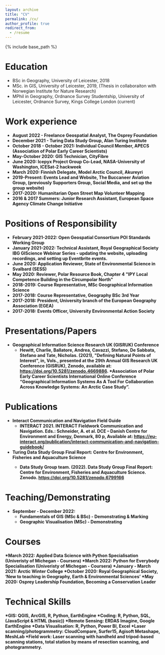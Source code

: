 ```yaml
---
layout: archive
title: "CV"
permalink: /cv/
author_profile: true
redirect_from:
  - /resume
---
```


{% include base_path %}

Education
======
* BSc in Geography, University of Leicester, 2018
* MSc. in GIS, University of Leicester, 2019, (Thesis in collaboraiton with Norwegian Institute for Nature Research)
* MPhil in Geography, Ordnance Survey Studentship, University of Leicester, Ordnance Survey, Kings College London (current)

Work experience
======
* <b>August 2022 - Freelance Geospatial Analyst, The Osprey Foundation
* <b>December 2021 - Turing Data Study Group, Alan Turing Institute
* <b>October 2018 - October 2021:</b> Individual Council Member, APECS (Association of Polar Early Career Scientists) 
* <b>May-October 2020:</b> GIS Technician, CityFibre
* <b>June 2020:</b> Icepyx Project Group Co-Lead, NASA-University of Washington, ICESat-2 hackweek
* <b>March 2020:</b> Finnish Delegate, Model Arctic Council, Akureyri
* <b>2019-Present:</b> Events Lead and Website, The Buccaneer Aviation Group, (previously Supporters Group, Social Media, and set up the group website) 
* <b>2017-2020:</b> Humanitarian Open Street Map Volunteer Mapping
* <b>2016 & 2017 Summers:</b> Junior Research Assistant, European Space Agency Climate Change Initiative

Positions of Responsibility
======
* <b>February 2021-2022:</b> Open Geospatial Consortium POI Standards Working Group
* <b>January 2021-2022:</b> Technical Assistant, Royal Geographical Society IBG GIScience Webinar Series - updating the website, uploading recordings, and setting up Eventbrite events.
* <b>June 2020:</b> Application Reviewer, State of Environmental Science in Svalbard (SESS)
* <b>May 2020:</b> Reviewer, Polar Resource Book, Chapter 4 "IPY Local Competence Building in the Circumpolar North"
* <b>2018-2019:</b> Course Representative, MSc Geographical Information Science
* <b>2017-2018:</b> Course Representative, Geography BSc 3rd Year
* <b>2017-2018:</b> President, University branch of the European Geography Association (EGEA)
* <b>2017-2018:</b> Events Officer, University Environmental Action Society

Presentations/Papers
======
* <b>Geographical Information Science Research UK (GISRUK) Conference</b>
  * Hewitt, Charlie, Ballatore, Andrea, Cavazzi, Stefano, De Sabbata, Stefano and Tate, Nicholas. (2021), "Defining Natural Points of Interest", in, Vols., presented at the 29th Annual GIS Research UK Conference (GISRUK), Zenodo, available at: https://doi.org/10.5281/zenodo.4669886. 
  *<b>Association of Polar Early Career Scientists International Online Conference</b> “Geographical Information Systems As A Tool For Collaboration Across Knowledge Systems: An Arctic Case Study”.

Publications
======
* <b>Interact Communication and Navigation Field Guide</b>
   *  INTERACT 2021. INTERACT Fieldwork Communication and Navigation. Eds.: Schneider, A. et al. DCE – Danish Centre for Environment and Energy, Denmark, 80 p, Available at: https://eu-interact.org/publication/interact-communication-and-navigation-guidebook/ 
* <b> Turing Data Study Group Final Report: Centre for Environment, Fisheries and Aquaculture Science<b>
   * Data Study Group team. (2022). Data Study Group Final Report: Centre for Environment, Fisheries and Aquaculture Science. Zenodo. https://doi.org/10.5281/zenodo.6799166 

Teaching/Demonstrating
======
* <b>September - December 2022:</b>
  *  Fundamentals of GIS (MSc & BSc) - Demonstrating & Marking
  *  Geographic Visualisation (MSc) - Demonstrating

Courses
======
  *<b>March 2022:</b> Applied Data Science with Python Specialisation (Univeristy of Michegan - Coursera)
  *<b>March 2022:</b> Python for Everybody Specialisation (Univeristy of Michegan - Coursera)
  *<b>January - March 2021:</b> Arctic Winter College 
  *<b>October 2020:</b> Royal Geographical Society, ‘New to teaching in Geography, Earth & Environmental Sciences’
  *<b>May 2020:</b> Osprey Leadership Foundation, Becoming a Conservation Leader
  

Technical Skills
======
  *<b>GIS:</b> QGIS, ArcGIS, R, Python, EarthEngine
  *<b>Coding:</b> R, Python, SQL, (JavaScript & HTML (basic))
  *<b>Remote Sensing:</b> ERDAS Imagine, Google EarthEngine
  *<b>Data Visualisation:</b> R, Python, Power BI, Excel
  *<b>Laser scanning/photogrammetry:</b> CloudCompare, Surfer15, Agisoft Metashape, MeshLab
  *<b>Field work:</b> Laser scanning with handheld and tripod-based scanning stations, total station by means of resection scanning, and photogrammetry.
  
  

